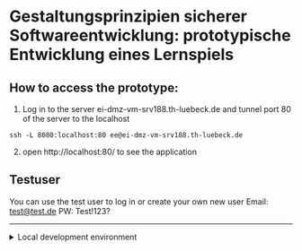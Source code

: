 # Gestaltungsprinzipien sicherer Softwareentwicklung: prototypische Entwicklung eines Lernspiels

## How to access the prototype:
1. Log in to the server ei-dmz-vm-srv188.th-luebeck.de and tunnel port 80 of the server to the localhost
```
ssh -L 8080:localhost:80 ee@ei-dmz-vm-srv188.th-luebeck.de
```

2. open http://localhost:80/ to see the application

## Testuser
You can use the test user to log in or create your own new user
Email: test@test.de 
PW: Test!123?

----------
<details>
<summary>Local development environment</summary>
<br>
When developing on a Windows operating system, a WSL2 (Windows Subsystem for Linux 2) must be used.

### Clone Project and go to laravel project folder:
```
cd public/learning-app-prototype/
```

### Install required modules:
laravel vendor:
```
docker run --rm \
--pull=always \
-v "$(pwd)":/opt \
-w /opt \
-u 1000 \
laravelsail/php83-composer:latest \
bash -c "composer install"
```

node modules:
```
npm install
```

#### .env
- use .env.example file as template
- adjust the variables to the database with the access for the external database **or** use the database dump for the use of a local database


### Start Project:
start docker container
```
vendor/bin/sail up -d
```
start the application with hot reload
```
npm run dev
```

The project is now running at http://localhost/
The database can be viewed via Adminer at http://localhost:8080/

##### Only if you want to use a local database:
To set up the Loakle database, the migrations must be executed, then the database dump can be inserted
```
vendor/bin/sail migrate
```
You can find the databse dump here: public/learning-app-prototype/database/20240728_databasedump.sql

### Stop Project:
```
Ctrl + c
vendor/bin/sail down
```
</details>